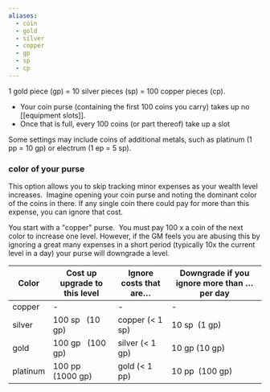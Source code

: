 ```yaml
---
aliases:
  - coin
  - gold
  - silver
  - copper
  - gp
  - sp
  - cp
---
```

1 gold piece (gp) = 10 silver pieces (sp) = 100 copper pieces (cp). 

- Your coin purse (containing the first 100 coins you carry) takes up no [[equipment slots]].   
- Once that is full, every 100 coins (or part thereof) take up a slot

Some settings may include coins of additional metals, such as platinum (1 pp = 10 gp) or electrum (1 ep = 5 sp).

### color of your purse

This option allows you to skip tracking minor expenses as your wealth level increases.  Imagine opening your coin purse and noting the dominant color of the coins in there. If any single coin there could pay for more than this expense, you can ignore that cost.

You start with a "copper" purse.  You must pay 100 x a coin of the next color to increase one level. However, if the GM feels you are abusing this by ignoring a great many expenses in a short period (typically 10x the current level in a day) your purse will downgrade a level.

| Color    | Cost up upgrade to this level | Ignore costs that are… | Downgrade if you ignore more than … per day |
| -------- | ----------------------------- | ---------------------- | ------------------------------------------- |
| copper   | -                             | -                      | -                                           |
| silver   | 100 sp   (10 gp)              | copper (< 1 sp)        | 10 sp   (1 gp)                              |
| gold     | 100 gp   (100 gp)             | silver (< 1 gp)        | 10 gp   (10 gp)                             |
| platinum | 100 pp   (1000 gp)            | gold (< 1 pp)          | 10 pp   (100 gp)                            |
